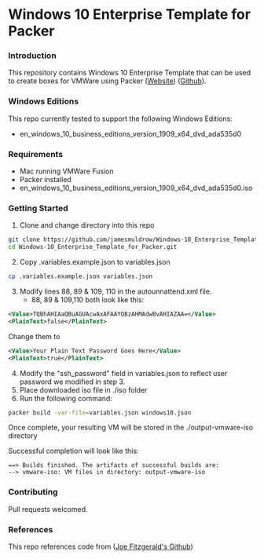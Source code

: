 # Windows 10 Enterprise Template for Packer

### Introduction 

This repository contains Windows 10 Enterprise Template that can be used to create boxes for VMWare using Packer ([Website](http://www.packer.io)) ([Github](http://github.com/jamesmuldrow/packer)).

### Windows Editions

This repo currently tested to support the following Windows Editions:

- en_windows_10_business_editions_version_1909_x64_dvd_ada535d0

### Requirements

- Mac running VMWare Fusion 
- Packer installed
- en_windows_10_business_editions_version_1909_x64_dvd_ada535d0.iso

### Getting Started

1. Clone and change directory into this repo
````bash
git clone https://github.com/jamesmuldrow/Windows-10_Enterprise_Template_for_Packer.git
cd Windows-10_Enterprise_Template_for_Packer.git
````
2. Copy .variables.example.json to variables.json
````bash
cp .variables.example.json variables.json
````
3. Modify lines 88, 89 & 109, 110 in the autounnattend.xml file.
    - 88, 89 & 109,110 both look like this:  
````xml
<Value>TQBhAHIAaQBuAGUAcwAxAFAAYQBzAHMAdwBvAHIAZAA=</Value>
<PlainText>false</PlainText>

````
Change them to
````xml
<Value>Your Plain Text Password Goes Here</Value>
<PlainText>true</PlainText>
````

4. Modify the "ssh_password" field in variables.json to reflect user password we modified in step 3.
5. Place downloaded iso file in ./iso folder
6. Run the following command:
````bash
packer build -var-file=variables.json windows10.json
````

Once complete, your resulting VM will be stored in the ./output-vmware-iso directory

Successful completion will look like this: 
````output
==> Builds finished. The artifacts of successful builds are:
--> vmware-iso: VM files in directory: output-vmware-iso
````
### Contributing

Pull requests welcomed.

### References

This repo references code from ([Joe Fitzgerald's Github](https://github.com/joefitzgerald/packer-windows))